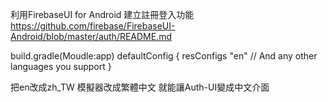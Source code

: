 利用FirebaseUI for Android 建立註冊登入功能
https://github.com/firebase/FirebaseUI-Android/blob/master/auth/README.md


build.gradle(Moudle:app)
    defaultConfig {
       resConfigs "en" // And any other languages you support
    }



把en改成zh_TW 
模擬器改成繁體中文 就能讓Auth-UI變成中文介面
